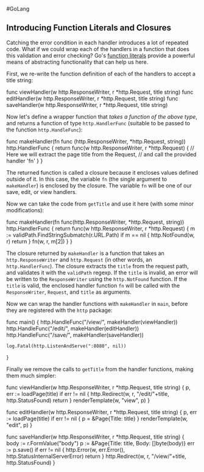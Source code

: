 #GoLang 
## Introducing Function Literals and Closures

Catching the error condition in each handler introduces a lot of repeated code. What if we could wrap each of the handlers in a function that does this validation and error checking? Go's [function literals](https://go.dev/ref/spec#Function_literals) provide a powerful means of abstracting functionality that can help us here.

First, we re-write the function definition of each of the handlers to accept a title string:

func viewHandler(w http.ResponseWriter, r *http.Request, title string)
func editHandler(w http.ResponseWriter, r *http.Request, title string)
func saveHandler(w http.ResponseWriter, r *http.Request, title string)

Now let's define a wrapper function that _takes a function of the above type_, and returns a function of type `http.HandlerFunc` (suitable to be passed to the function `http.HandleFunc`):

func makeHandler(fn func (http.ResponseWriter, *http.Request, string)) http.HandlerFunc {
	return func(w http.ResponseWriter, r *http.Request) {
		// Here we will extract the page title from the Request,
		// and call the provided handler 'fn'
	}
}

The returned function is called a closure because it encloses values defined outside of it. In this case, the variable `fn` (the single argument to `makeHandler`) is enclosed by the closure. The variable `fn` will be one of our save, edit, or view handlers.

Now we can take the code from `getTitle` and use it here (with some minor modifications):

func makeHandler(fn func(http.ResponseWriter, *http.Request, string)) http.HandlerFunc {
    return func(w http.ResponseWriter, r *http.Request) {
        m := validPath.FindStringSubmatch(r.URL.Path)
        if m == nil {
            http.NotFound(w, r)
            return
        }
        fn(w, r, m[2])
    }
}

The closure returned by `makeHandler` is a function that takes an `http.ResponseWriter` and `http.Request` (in other words, an `http.HandlerFunc`). The closure extracts the `title` from the request path, and validates it with the `validPath` regexp. If the `title` is invalid, an error will be written to the `ResponseWriter` using the `http.NotFound` function. If the `title` is valid, the enclosed handler function `fn` will be called with the `ResponseWriter`, `Request`, and `title` as arguments.

Now we can wrap the handler functions with `makeHandler` in `main`, before they are registered with the `http` package:

func main() {
    http.HandleFunc("/view/", makeHandler(viewHandler))
    http.HandleFunc("/edit/", makeHandler(editHandler))
    http.HandleFunc("/save/", makeHandler(saveHandler))

    log.Fatal(http.ListenAndServe(":8080", nil))
}

Finally we remove the calls to `getTitle` from the handler functions, making them much simpler:

func viewHandler(w http.ResponseWriter, r *http.Request, title string) {
    p, err := loadPage(title)
    if err != nil {
        http.Redirect(w, r, "/edit/"+title, http.StatusFound)
        return
    }
    renderTemplate(w, "view", p)
}

func editHandler(w http.ResponseWriter, r *http.Request, title string) {
    p, err := loadPage(title)
    if err != nil {
        p = &Page{Title: title}
    }
    renderTemplate(w, "edit", p)
}

func saveHandler(w http.ResponseWriter, r *http.Request, title string) {
    body := r.FormValue("body")
    p := &Page{Title: title, Body: []byte(body)}
    err := p.save()
    if err != nil {
        http.Error(w, err.Error(), http.StatusInternalServerError)
        return
    }
    http.Redirect(w, r, "/view/"+title, http.StatusFound)
}